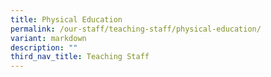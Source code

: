 ```yaml
---
title: Physical Education
permalink: /our-staff/teaching-staff/physical-education/
variant: markdown
description: ""
third_nav_title: Teaching Staff
---
```

